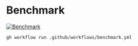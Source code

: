# Benchmark

[![Benchmark](https://github.com/simaki/benchmark/actions/workflows/benchmark.yml/badge.svg)](https://github.com/simaki/benchmark/actions/workflows/benchmark.yml)

```sh
gh workflow run .github/workflows/benchmark.yml
```
